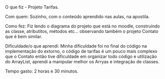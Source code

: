

O que fiz - Projeto Tarifas.

Com quem: Sozinho, com o conteúdo aprendido nas aulas, na apostila.

Como fez: Fiz lendo o diagrama do projeto que está no moodle, construindo as classe, atributitos, métodos etc... observando também o projeto Contato que é bem similar.

Dificuldade/o que aprendi: Minha dificuldade foi no final do código na implementação do extorno, o código de tarifas é um pouco mais complexo que o Contato então tive dificuldade em organizar todo código e utilização do ArrayList, aprendi a manipular melhor os Arryas e integração de classes.

Tempo gasto: 2 horas e 30 minutos.
